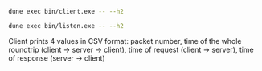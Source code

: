 ```bash
dune exec bin/client.exe -- --h2
```

```bash
dune exec bin/listen.exe -- --h2
```

Client prints 4 values in CSV format: packet number, time of the whole roundtrip (client -> server -> client), time of request (client -> server), time of response (server -> client)

